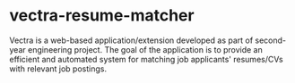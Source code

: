 
# vectra-resume-matcher
Vectra is a web-based application/extension developed as part of second-year engineering project. The goal of the application is to provide an efficient and automated system for matching job applicants' resumes/CVs with relevant job postings.

